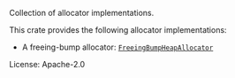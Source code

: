 Collection of allocator implementations.

This crate provides the following allocator implementations:
- A freeing-bump allocator: [`FreeingBumpHeapAllocator`](https://docs.rs/tp-allocator/latest/sp_allocator/struct.FreeingBumpHeapAllocator.html)

License: Apache-2.0